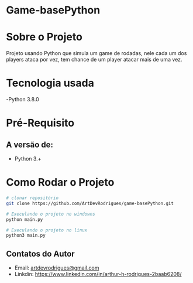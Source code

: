 # Game-basePython

# Sobre o Projeto

Projeto usando Python que simula um game de rodadas, nele cada um dos players ataca por vez, tem chance de um player atacar mais de uma vez.

# Tecnologia usada

-Python 3.8.0

# Pré-Requisito
## A versão de:
- Python 3.+

# Como Rodar o Projeto
```bash
# clonar repositório
git clone https://github.com/ArtDevRodrigues/game-basePython.git

# Execulando o projeto no windowns
python main.py

# Execulando o projeto no linux
python3 main.py

```

## Contatos do Autor

- Email: artdevrodrigues@gmail.com
- Linkdin: https://www.linkedin.com/in/arthur-h-rodrigues-2baab6208/
